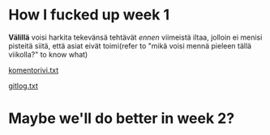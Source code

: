 # How I fucked up week 1

**Välillä** voisi harkita tekevänsä tehtävät _ennen_ viimeistä iltaa, jolloin ei menisi pisteitä siitä, että asiat eivät toimi(refer to "mikä voisi mennä pieleen tällä viikolla?" to know what)

[komentorivi.txt](https://github.com/ljunjoel/ot-harjoitustyo/blob/master/laskarit/viikko1/komentorivi.txt)

[gitlog.txt](https://github.com/ljunjoel/ot-harjoitustyo/blob/master/laskarit/viikko1/gitlog.txt)


# Maybe we'll do better in week 2?
